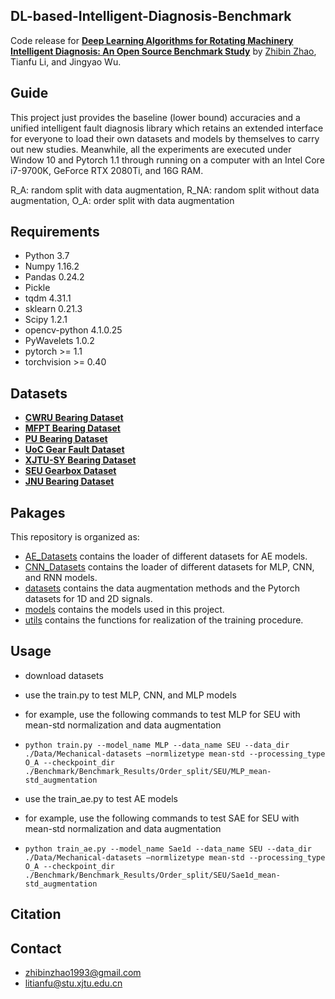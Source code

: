 
## DL-based-Intelligent-Diagnosis-Benchmark

Code release for **[Deep Learning Algorithms for Rotating Machinery Intelligent Diagnosis: An Open Source Benchmark Study](https://github.com/ZhaoZhibin/DL-based-Intelligent-Diagnosis-Benchmark)** by [Zhibin Zhao](https://www.researchgate.net/profile/Zhibin_Zhao5), Tianfu Li, and Jingyao Wu.

## Guide
This project just provides the baseline (lower bound) accuracies and a unified intelligent fault diagnosis library which retains an extended interface for everyone to load their own datasets and models by themselves to carry out new studies. Meanwhile, all the experiments are executed under Window 10 and Pytorch 1.1 through running on a computer with an Intel Core i7-9700K, GeForce RTX 2080Ti, and 16G RAM.

R_A: random split with data augmentation, R_NA: random split without data augmentation, O_A: order split with data augmentation

## Requirements
- Python 3.7
- Numpy 1.16.2
- Pandas 0.24.2
- Pickle
- tqdm 4.31.1
- sklearn 0.21.3
- Scipy 1.2.1
- opencv-python 4.1.0.25
- PyWavelets 1.0.2
- pytorch >= 1.1
- torchvision >= 0.40


## Datasets
- **[CWRU Bearing Dataset](https://csegroups.case.edu/bearingdatacenter/pages/download-data-file/)**
- **[MFPT Bearing Dataset](https://mfpt.org/fault-data-sets/)**
- **[PU Bearing Dataset](https://mb.uni-paderborn.de/kat/forschung/datacenter/bearing-datacenter/)**
- **[UoC Gear Fault Dataset](https://figshare.com/articles/Gear_Fault_Data/6127874/1)**
- **[XJTU-SY Bearing Dataset](http://biaowang.tech/xjtu-sy-bearing-datasets/)**
- **[SEU Gearbox Dataset](https://github.com/cathysiyu/Mechanical-datasets)**
- **[JNU Bearing Dataset](http://mad-net.org:8765/explore.html?t=0.5831516555847212.)**




## Pakages

This repository is organized as:
- [AE_Datasets](https://github.com/ZhaoZhibin/DL-based-Intelligent-Diagnosis-Benchmark/master/AE_Datasets) contains the loader of different datasets for AE models.
- [CNN_Datasets](https://github.com/ZhaoZhibin/DL-based-Intelligent-Diagnosis-Benchmark/master/CNN_Datasets) contains the loader of different datasets for MLP, CNN, and RNN models.
- [datasets](https://github.com/ZhaoZhibin/DL-based-Intelligent-Diagnosis-Benchmark/master/datasets) contains the data augmentation methods and the Pytorch datasets for 1D and 2D signals.
- [models](https://github.com/ZhaoZhibin/DL-based-Intelligent-Diagnosis-Benchmark/master/models) contains the models used in this project.
- [utils](https://github.com/ZhaoZhibin/DL-based-Intelligent-Diagnosis-Benchmark/master/utils) contains the functions for realization of the training procedure.


## Usage
- download datasets
- use the train.py to test MLP, CNN, and MLP models

- for example, use the following commands to test MLP for SEU with mean-std normalization and data augmentation
- `python train.py --model_name MLP --data_name SEU --data_dir ./Data/Mechanical-datasets –normlizetype mean-std --processing_type O_A --checkpoint_dir ./Benchmark/Benchmark_Results/Order_split/SEU/MLP_mean-std_augmentation`

- use the train_ae.py to test AE models
- for example, use the following commands to test SAE for SEU with mean-std normalization and data augmentation
- `python train_ae.py --model_name Sae1d --data_name SEU --data_dir ./Data/Mechanical-datasets –normlizetype mean-std --processing_type O_A --checkpoint_dir ./Benchmark/Benchmark_Results/Order_split/SEU/Sae1d_mean-std_augmentation`
  


## Citation


## Contact
- zhibinzhao1993@gmail.com
- litianfu@stu.xjtu.edu.cn

